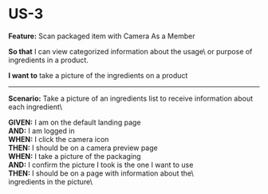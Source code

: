 # US-3 

**Feature:** Scan packaged item with Camera
As a Member

**So that** I can view categorized information about the usage\ 
or purpose of ingredients in a product.

**I want to** take a picture of the ingredients on a product
<hr> 

**Scenario:** Take a picture of an ingredients list to receive 
information about each ingredient\

**GIVEN:** I am on the default landing page\
**AND:** I am logged in\
**WHEN:** I click the camera icon\
**THEN:** I should be on a camera preview page\
**WHEN:** I take a picture of the packaging\
**AND:** I confirm the picture I took is the one I want to use\
**THEN:** I should be on a page with information about the\  
ingredients in the picture\ 
